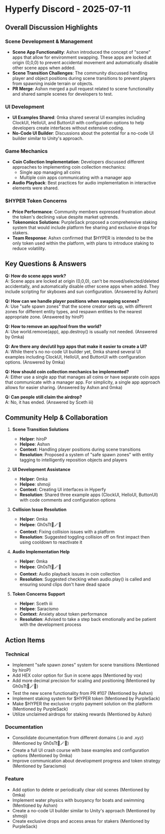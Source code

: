 # Hyperfy Discord - 2025-07-11

## Overall Discussion Highlights

### Scene Development & Management
- **Scene App Functionality**: Ashxn introduced the concept of "scene" apps that allow for environment swapping. These apps are locked at origin (0,0,0) to prevent accidental movement and automatically disable other scene apps when added.
- **Scene Transition Challenges**: The community discussed handling player and object positions during scene transitions to prevent players from spawning inside terrain or objects.
- **PR Merge**: Ashxn merged a pull request related to scene functionality and shared sample scenes for developers to test.

### UI Development
- **UI Examples Shared**: 0mka shared several UI examples including ClockUI, HelloUI, and ButtonUI with configuration options to help developers create interfaces without extensive coding.
- **No-Code UI Builder**: Discussions about the potential for a no-code UI builder similar to Unity's approach.

### Game Mechanics
- **Coin Collection Implementation**: Developers discussed different approaches to implementing coin collection mechanics:
  - Single app managing all coins
  - Multiple coin apps communicating with a manager app
- **Audio Playback**: Best practices for audio implementation in interactive elements were shared.

### $HYPER Token Concerns
- **Price Performance**: Community members expressed frustration about the token's declining value despite market uptrends.
- **Tokenomics Solutions**: PurpleSack proposed a comprehensive staking system that would include platform fee sharing and exclusive drops for stakers.
- **Team Response**: Ashxn confirmed that $HYPER is intended to be the only token used within the platform, with plans to introduce staking to reduce volatility.

## Key Questions & Answers

**Q: How do scene apps work?**  
A: Scene apps are locked at origin (0,0,0), can't be moved/selected/deleted accidentally, and automatically disable other scene apps when added. They include scripting for skyboxes and sun configuration. (Answered by Ashxn)

**Q: How can we handle player positions when swapping scenes?**  
A: Use "safe spawn zones" that the scene creator sets up, with different zones for different entity types, and respawn entities to the nearest appropriate zone. (Answered by hiroP)

**Q: How to remove an app/tool from the world?**  
A: Use world.remove(app), app.destroy() is usually not needed. (Answered by 0mka)

**Q: Are there any dev/util hyp apps that make it easier to create a UI?**  
A: While there's no no-code UI builder yet, 0mka shared several UI examples including ClockUI, HelloUI, and ButtonUI with configuration options. (Answered by 0mka)

**Q: How should coin collection mechanics be implemented?**  
A: Either use a single app that manages all coins or have separate coin apps that communicate with a manager app. For simplicity, a single app approach allows for easier sharing. (Answered by Ashxn and 0mka)

**Q: Can people still claim the airdrop?**  
A: No, it has ended. (Answered by Sceth iii)

## Community Help & Collaboration

1. **Scene Transition Solutions**
   - **Helper**: hiroP
   - **Helpee**: Ashxn
   - **Context**: Handling player positions during scene transitions
   - **Resolution**: Proposed a system of "safe spawn zones" with entity tagging to intelligently reposition objects and players

2. **UI Development Assistance**
   - **Helper**: 0mka
   - **Helpee**: shmoji
   - **Context**: Creating UI interfaces in Hyperfy
   - **Resolution**: Shared three example apps (ClockUI, HelloUI, ButtonUI) with code comments and configuration options

3. **Collision Issue Resolution**
   - **Helper**: 0mka
   - **Helpee**: Gh0sTt👻🪄🐘
   - **Context**: Fixing collision issues with a platform
   - **Resolution**: Suggested toggling collision off on first impact then using cooldown to reactivate it

4. **Audio Implementation Help**
   - **Helper**: 0mka
   - **Helpee**: Gh0sTt👻🪄🐘
   - **Context**: Audio playback issues in coin collection
   - **Resolution**: Suggested checking when audio.play() is called and ensuring sound clips don't have dead space

5. **Token Concerns Support**
   - **Helper**: Sceth iii
   - **Helpee**: Saracismo
   - **Context**: Anxiety about token performance
   - **Resolution**: Advised to take a step back emotionally and be patient with the development process

## Action Items

### Technical
- Implement "safe spawn zones" system for scene transitions (Mentioned by hiroP)
- Add HEX color option for Sun in scene apps (Mentioned by vox)
- Add more decimal precision for scaling and positioning (Mentioned by Gh0sTt👻🪄🐘)
- Test the new scene functionality from PR #107 (Mentioned by Ashxn)
- Implement staking system for $HYPER token (Mentioned by PurpleSack)
- Make $HYPER the exclusive crypto payment solution on the platform (Mentioned by PurpleSack)
- Utilize unclaimed airdrops for staking rewards (Mentioned by Ashxn)

### Documentation
- Consolidate documentation from different domains (.io and .xyz) (Mentioned by Gh0sTt👻🪄🐘)
- Create a full UI crash course with base examples and configuration options (Mentioned by 0mka)
- Improve communication about development progress and token strategy (Mentioned by Saracismo)

### Feature
- Add option to delete or periodically clear old scenes (Mentioned by 0mka)
- Implement water physics with buoyancy for boats and swimming (Mentioned by Ashxn)
- Create a no-code UI builder similar to Unity's approach (Mentioned by shmoji)
- Create exclusive drops and access areas for stakers (Mentioned by PurpleSack)